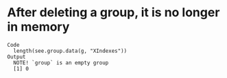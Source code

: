 # After deleting a group, it is no longer in memory

    Code
      length(see.group.data(g, "XIndexes"))
    Output
      NOTE! `group` is an empty group
      [1] 0

